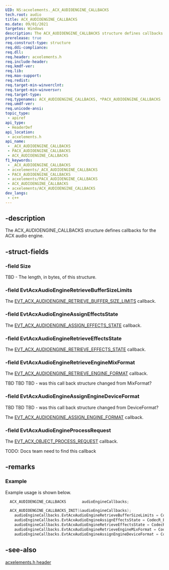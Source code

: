 ```yaml
---
UID: NS:acxelements._ACX_AUDIOENGINE_CALLBACKS
tech.root: audio 
title: ACX_AUDIOENGINE_CALLBACKS
ms.date: 09/01/2021
targetos: Windows
description: The ACX_AUDIOENGINE_CALLBACKS structure defines callbacks for the ACX audio engine. 
prerelease: true
req.construct-type: structure
req.ddi-compliance: 
req.dll: 
req.header: acxelements.h
req.include-header: 
req.kmdf-ver: 
req.lib: 
req.max-support: 
req.redist: 
req.target-min-winverclnt: 
req.target-min-winversvr: 
req.target-type: 
req.typenames: ACX_AUDIOENGINE_CALLBACKS, *PACX_AUDIOENGINE_CALLBACKS
req.umdf-ver: 
req.unicode-ansi: 
topic_type:
 - apiref
api_type:
 - HeaderDef
api_location:
 - acxelements.h
api_name:
 - _ACX_AUDIOENGINE_CALLBACKS
 - PACX_AUDIOENGINE_CALLBACKS
 - ACX_AUDIOENGINE_CALLBACKS
f1_keywords:
 - _ACX_AUDIOENGINE_CALLBACKS
 - acxelements/_ACX_AUDIOENGINE_CALLBACKS
 - PACX_AUDIOENGINE_CALLBACKS
 - acxelements/PACX_AUDIOENGINE_CALLBACKS
 - ACX_AUDIOENGINE_CALLBACKS
 - acxelements/ACX_AUDIOENGINE_CALLBACKS
dev_langs:
 - c++
---
```


## -description

The ACX_AUDIOENGINE_CALLBACKS structure defines callbacks for the ACX audio engine. 

## -struct-fields

### -field Size

TBD - The length, in bytes, of this structure.

### -field EvtAcxAudioEngineRetrieveBufferSizeLimits

The [EVT_ACX_AUDIOENGINE_RETRIEVE_BUFFER_SIZE_LIMITS](nc-acxelements-evt_audioengine_retrieve_buffer_size_limits.md) callback.

### -field EvtAcxAudioEngineAssignEffectsState

The [EVT_ACX_AUDIOENGINE_ASSIGN_EFFECTS_STATE](nc-acxelements-evt_acx_audioengine_assign_effects_state.md) callback.

### -field EvtAcxAudioEngineRetrieveEffectsState

The [EVT_ACX_AUDIOENGINE_RETRIEVE_EFFECTS_STATE](nc-acxelements-evt_acx_audioengine_retrieve_effects_state.md) callback.

### -field EvtAcxAudioEngineRetrieveEngineMixFormat

The [EVT_ACX_AUDIOENGINE_RETRIEVE_ENGINE_FORMAT](nc-acxelements-evt_acx_audioengine_retrieve_engine_format.md) callback.

TBD TBD TBD - was this call back structure changed from MixFormat?

### -field EvtAcxAudioEngineAssignEngineDeviceFormat

TBD TBD TBD - was this call back structure changed from DeviceFormat?

The [EVT_ACX_AUDIOENGINE_ASSIGN_ENGINE_FORMAT](nc-acxelements-evt_acx_audioengine_assign_engine_format.md) callback.

### -field EvtAcxAudioEngineProcessRequest

The [EVT_ACX_OBJECT_PROCESS_REQUEST]() callback. 

TODO: Docs team need to find this callback

## -remarks

### Example

Example usage is shown below.

```cpp
  ACX_AUDIOENGINE_CALLBACKS       audioEngineCallbacks;

  ACX_AUDIOENGINE_CALLBACKS_INIT(&audioEngineCallbacks);
    audioEngineCallbacks.EvtAcxAudioEngineRetrieveBufferSizeLimits = CodecR_EvtAcxAudioEngineRetrieveBufferSizeLimits;
    audioEngineCallbacks.EvtAcxAudioEngineAssignEffectsState = CodecR_EvtAcxAudioEngineAssignEffectsState;
    audioEngineCallbacks.EvtAcxAudioEngineRetrieveEffectsState = CodecR_EvtAcxAudioEngineRetrieveEffectsState;
    audioEngineCallbacks.EvtAcxAudioEngineRetrieveEngineMixFormat = CodecR_EvtAcxAudioEngineRetrieveEngineMixFormat;
    audioEngineCallbacks.EvtAcxAudioEngineAssignEngineDeviceFormat = CodecR_EvtAcxAudioEngineAssignEngineDeviceFormat;

```

## -see-also

[acxelements.h header](index.md)

